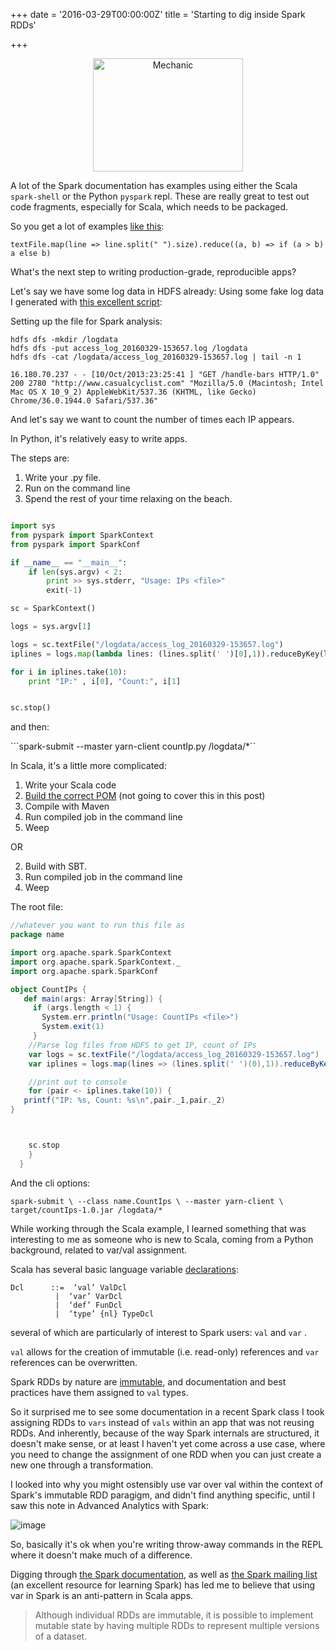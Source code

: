 +++
date = '2016-03-29T00:00:00Z'
title = 'Starting to dig inside Spark RDDs'

+++



<center><a data-flickr-embed="true" data-footer="true"  href="https://www.flickr.com/photos/hercules/118434343/in/photolist-bt1pr-89UwDH-9akri9-8YSpJ2-4GTBnP-8BP2mK-9EnHki-6khT2h-3SoPV-Gr8dh-bkxNw-6S7ZU6-aawPj8-9ukeeu-23Sn4V-3tv3K-dCkZHq-jARz6-qrMd4B-3E4S9-c19HXh-nBxQTX-gbHrM-dAi2QK-h4pvt-4kEXKq-bFSQwz-rq6Dmf-5m8DM-dQaj3N-b7kzun-5EGVfU-5KJ8N8-c19HWL-LGyRi-eeeoEa-4B9FH3-c19HVW-aDsteq-pjQpwy-3ihd-avFpRE-bhAPWz-bsXZMy-c19JQL-4CrD7i-a6GeAe-57j8-3K3ydo-3GPbA" title="Mechanic"><img src="https://farm1.staticflickr.com/19/118434343_f439fe9be2_m.jpg" width="240" height="181" alt="Mechanic"></a><script async src="//embedr.flickr.com/assets/client-code.js" charset="utf-8"></script> </center>


A lot of the Spark documentation has examples using either the Scala `spark-shell` or the Python `pyspark` repl. These are really great to test out code fragments, especially for Scala, which needs to be packaged. 

So you get a lot of examples [like this](http://spark.apache.org/docs/latest/quick-start.html): 

```textFile.map(line => line.split(" ").size).reduce((a, b) => if (a > b) a else b)```

What's the next step to writing production-grade, reproducible apps? 

Let's say we have some log data in HDFS already:  Using some fake log data I generated with [this excellent script](https://gist.github.com/gwenshap/11390102):
	
Setting up the file for Spark analysis: 

	hdfs dfs -mkdir /logdata
	hdfs dfs -put access_log_20160329-153657.log /logdata
	hdfs dfs -cat /logdata/access_log_20160329-153657.log | tail -n 1
	
	16.180.70.237 - - [10/Oct/2013:23:25:41 ] "GET /handle-bars HTTP/1.0" 200 2780 "http://www.casualcyclist.com" "Mozilla/5.0 (Macintosh; Intel Mac OS X 10_9_2) AppleWebKit/537.36 (KHTML, like Gecko) Chrome/36.0.1944.0 Safari/537.36"

And let's say we want to count the number of times each IP appears. 

In Python, it's relatively easy to write apps. 

The steps are:

1. Write your .py file. 
2. Run on the command line
3. Spend the rest of your time relaxing on the beach. 

```python

import sys
from pyspark import SparkContext
from pyspark import SparkConf

if __name__ == "__main__":
    if len(sys.argv) < 2:
        print >> sys.stderr, "Usage: IPs <file>"
        exit(-1)

sc = SparkContext()

logs = sys.argv[1]

logs = sc.textFile("/logdata/access_log_20160329-153657.log")
iplines = logs.map(lambda lines: (lines.split(' ')[0],1)).reduceByKey(lambda v1,v2 :v1+v2)

for i in iplines.take(10):
	print "IP:" , i[0], "Count:", i[1]


sc.stop()
```
and then:

```spark-submit --master yarn-client  countIp.py /logdata/*``

In Scala, it's a little more complicated: 

1. Write your Scala code
2. [Build the correct POM](https://sparktutorials.github.io/2015/04/02/setting-up-a-spark-project-with-maven.html) (not going to cover this in this post)
3. Compile with Maven
4. Run compiled job in the command line
5. Weep

OR

2. Build with SBT. 
3. Run compiled job in the command line
4. Weep

The root file: 

``` scala
//whatever you want to run this file as
package name

import org.apache.spark.SparkContext
import org.apache.spark.SparkContext._
import org.apache.spark.SparkConf

object CountIPs {
   def main(args: Array[String]) {
     if (args.length < 1) {
       System.err.println("Usage: CountIPs <file>")
       System.exit(1)
     }
    //Parse log files from HDFS to get IP, count of IPs
	var logs = sc.textFile("/logdata/access_log_20160329-153657.log")
	var iplines = logs.map(lines => (lines.split(' ')(0),1)).reduceByKey((a, b) => a + b)

	//print out to console
	for (pair <- iplines.take(10)) {
   printf("IP: %s, Count: %s\n",pair._1,pair._2)
}



	sc.stop
	}
  }	
  ```

And the cli options: 

`spark-submit \--class name.CountIps \--master yarn-client \ target/countIps-1.0.jar /logdata/*`


While working through the Scala example, I learned something that was interesting to me as someone who is new to Scala, coming from a Python background, related to var/val assignment. 

Scala has several basic language variable [declarations](http://www.scala-lang.org/files/archive/spec/2.11/04-basic-declarations-and-definitions.html): 

	Dcl      ::=  ‘val’ ValDcl
              |  ‘var’ VarDcl
              |  ‘def’ FunDcl
              |  ‘type’ {nl} TypeDcl

several of which are particularly of interest to Spark users: `val` and `var` .

`val` allows for the creation of immutable (i.e. read-only) references and `var` references can be overwritten.  

Spark RDDs by nature are [immutable](https://spark.apache.org/docs/0.8.1/api/core/org/apache/spark/rdd/RDD.html), and documentation and best practices have them assigned to `val` types.

So it surprised me to see some documentation in a recent Spark class I took assigning RDDs to `vars` instead of `vals` within an app that was not reusing RDDs. And inherently, because of the way Spark internals are structured, it doesn't make sense, or at least I haven't yet come across a use case, where you need to change the assignment of one RDD when you can just create a new one through a transformation. 

I looked into why you might ostensibly use var over val within the context of Spark's immutable RDD paragigm, and didn't find anything specific, until I saw this note in Advanced Analytics with Spark: 

 ![image](https://raw.githubusercontent.com/veekaybee/veekaybee.github.io/master/images/varval.png)

So, basically it's ok when you're writing throw-away commands in the REPL where it doesn't make much of a difference. 

Digging through [the Spark documentation](https://community.hortonworks.com/questions/18708/are-spark-rdd-really-mutable.html), as well as  [the Spark mailing list](https://mail-archives.apache.org/mod_mbox/spark-user/201602.mbox/%3CCALte62wXf5jSQUpzsr=zYayw0D-L5+tPVONE7fqsdnC=Ne59cQ@mail.gmail.com%3E) (an excellent resource for learning Spark) has led me to believe that using var in Spark is an anti-pattern in Scala apps. 
	
>Although individual RDDs are immutable, it is possible to implement mutable state by having multiple RDDs to represent multiple versions of a dataset. 






	

